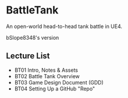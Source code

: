 # BattleTank
An open-world head-to-head tank battle in UE4.

bSlope8348's version

## Lecture List
* BT01 Intro, Notes & Assets
* BT02 Battle Tank Overview
* BT03 Game Design Document (GDD)
* BT04 Setting Up a GitHub "Repo"
